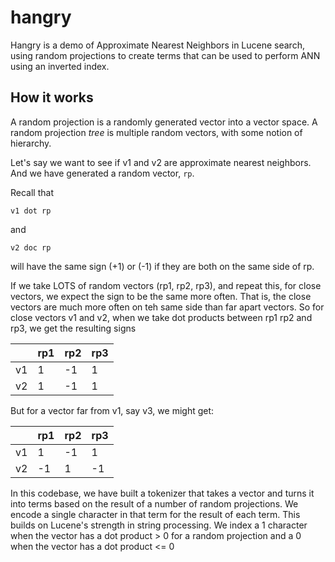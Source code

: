 # hangry
Hangry is a demo of Approximate Nearest Neighbors in Lucene search, using random projections to create terms that can be used to perform ANN using an inverted index.

## How it works

A random projection is a randomly generated vector into a vector space. A random projection *tree* is multiple random vectors, with some notion of hierarchy.

Let's say we want to see if v1 and v2 are approximate nearest neighbors. And we have generated a random vector, `rp`.

Recall that

```
v1 dot rp
```

and 

```
v2 doc rp
```

will have the same sign (+1) or (-1) if they are both on the same side of rp.

If we take LOTS of random vectors (rp1, rp2, rp3), and repeat this, for close vectors, we expect the sign to be the same more often. That is, the close vectors are much more often on teh same side than far apart vectors. So for close vectors v1 and v2, when we take dot products between rp1 rp2 and rp3, we get the resulting signs

|   |  rp1 | rp2  | rp3  |
|---|------|------|------|
| v1|   1  |  -1  |  1   |
| v2|   1  |  -1  |  1   |


But for a vector far from v1, say v3, we might get:

|   |  rp1 | rp2  | rp3  |
|---|------|------|------|
| v1|   1  |  -1  |  1   |
| v2|   -1 |  1   |  -1  |


In this codebase, we have built a tokenizer that takes a vector and turns it into terms based on the result of a number of random projections. We encode a single character in that term for the result of each term. This builds on Lucene's strength in string processing. We index a 1 character when the vector has a dot product > 0 for a random projection and a 0 when the vector has a dot product <= 0






